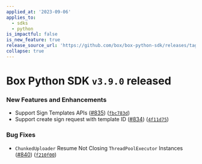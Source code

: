 ```yaml
---
applied_at: '2023-09-06'
applies_to:
  - sdks
  - python
is_impactful: false
is_new_feature: true
release_source_url: 'https://github.com/box/box-python-sdk/releases/tag/v3.9.0'
collapse: true
---
```


# Box Python SDK `v3.9.0` released

### New Features and Enhancements

* Support Sign Templates APIs ([#835][1]) ([`fbc783d`][2])
* Support create sign request with template ID ([#834][3]) ([`4f11d75`][4])

### Bug Fixes

* `ChunkedUploader` Resume Not Closing `ThreadPoolExecutor` Instances ([#840][5]) ([`f210f00`][6])

[1]: https://github.com/box/box-python-sdk/issues/835

[2]: https://github.com/box/box-python-sdk/commit/fbc783d5af2e75f883f1a0051613c513139f68fb

[3]: https://github.com/box/box-python-sdk/issues/834

[4]: https://github.com/box/box-python-sdk/commit/4f11d7596488194fc740936fe987f42864003d41

[5]: https://github.com/box/box-python-sdk/issues/840

[6]: https://github.com/box/box-python-sdk/commit/f210f00ad823d7755309f2e8804641e0debf8197
